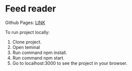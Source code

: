 # Feed reader

Github Pages: [LINK](https://roman-matsuk.github.io/feed-reader/)

To run project locally:
1. Clone project.
2. Open teminal
3. Run command npm install.
4. Run command npm start.
5. Go to localhost:3000 to see the project in your browser.